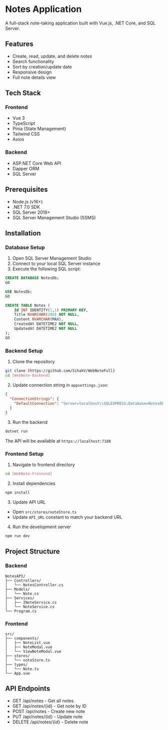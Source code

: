 # Notes Application

A full-stack note-taking application built with Vue.js, .NET Core, and SQL Server.

## Features

- Create, read, update, and delete notes
- Search functionality
- Sort by creation/update date
- Responsive design
- Full note details view

## Tech Stack

### Frontend
- Vue 3
- TypeScript
- Pinia (State Management)
- Tailwind CSS
- Axios

### Backend
- ASP.NET Core Web API
- Dapper ORM
- SQL Server

## Prerequisites

- Node.js (v16+)
- .NET 7.0 SDK
- SQL Server 2019+
- SQL Server Management Studio (SSMS)

## Installation

### Database Setup

1. Open SQL Server Management Studio
2. Connect to your local SQL Server instance
3. Execute the following SQL script:

```sql
CREATE DATABASE NotesDb;
GO

USE NotesDb;
GO

CREATE TABLE Notes (
    Id INT IDENTITY(1,1) PRIMARY KEY,
    Title NVARCHAR(200) NOT NULL,
    Content NVARCHAR(MAX),
    CreatedAt DATETIME2 NOT NULL,
    UpdatedAt DATETIME2 NOT NULL
);
GO
```

### Backend Setup

1. Clone the repository
```bash
git clone (https://github.com/SihakV/WebNoteFull)
cd [WebNote-Backend]
```

2. Update connection string in `appsettings.json`:
```json
{
  "ConnectionStrings": {
    "DefaultConnection": "Server=localhost\\SQLEXPRESS;Database=NotesDb;Trusted_Connection=True;TrustServerCertificate=True;"
  }
}
```

3. Run the backend
```bash
dotnet run
```
The API will be available at `https://localhost:7188`

### Frontend Setup

1. Navigate to frontend directory
```bash
cd [WebNote-Frontend]
```

2. Install dependencies
```bash
npm install
```

3. Update API URL
- Open `src/stores/noteStore.ts`
- Update `API_URL` constant to match your backend URL

4. Run the development server
```bash
npm run dev
```

## Project Structure

### Backend
```
NotesAPI/
├── Controllers/
│   └── NotesController.cs
├── Models/
│   └── Note.cs
├── Services/
│   ├── INoteService.cs
│   └── NoteService.cs
└── Program.cs
```

### Frontend
```
src/
├── components/
│   ├── NoteList.vue
│   ├── NoteModal.vue
│   └── ViewNoteModal.vue
├── stores/
│   └── noteStore.ts
├── types/
│   └── Note.ts
└── App.vue
```

## API Endpoints

- GET /api/notes - Get all notes
- GET /api/notes/{id} - Get note by ID
- POST /api/notes - Create new note
- PUT /api/notes/{id} - Update note
- DELETE /api/notes/{id} - Delete note
